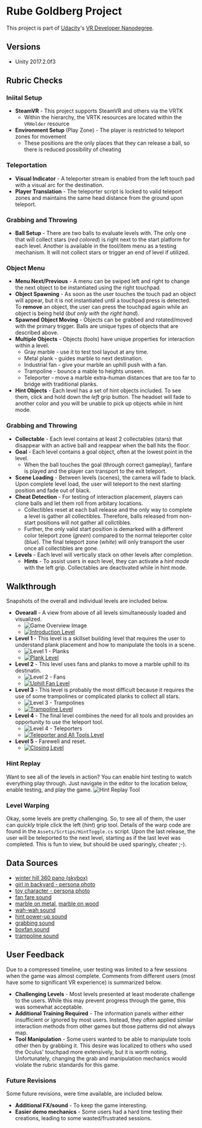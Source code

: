 # Rube Goldberg Project

This project is part of [Udacity](https://www.udacity.com "Udacity - Be in demand")'s [VR Developer Nanodegree](https://www.udacity.com/course/vr-developer-nanodegree--nd017).

## Versions
- Unity 2017.2.0f3

## Rubric Checks
### Iniital Setup
* **SteamVR** - This project supports SteamVR and others via the VRTK
    * Within the hierarchy, the VRTK resources are located within the `VRHolder` resource
* **Environment Setup** (Play Zone) - The player is restricted to teleport zones for movement
    * These positions are the only places that they can release a ball, so there is reduced possibility of cheating

### Teleportation
* **Visual Indicator** - A teleporter stream is enabled from the left touch pad with a visual arc for the destination.
* **Player Translation** - The teleporter script is locked to valid teleport zones and maintains the same head distance from the ground upon teleport.

### Grabbing and Throwing
* **Ball Setup** - There are two balls to evaluate levels with.  The only one that will collect stars (*red colored*) is right next to the start platform for each level.  Another is available in the tool/item menu as a testing mechanism.  It will not collect stars or trigger an end of level if utilized.

### Object Menu
* **Menu Next/Previous** - A menu can be swiped left and right to change the next object to be instantiated using the right touchpad.
* **Object Spawning** - As soon as the user touches the touch pad an object will appear, but it is not instantiated until a touchpad press is detected.  To **remove** an object, the user can press the touchpad again while an object is being held (*but only with the right hand*).
* **Spawned Object Moving** - Objects can be grabbed and rotated/moved with the primary trigger.  Balls are unique types of objects that are described above.
* **Multiple Objects** - Objects (tools) have unique properties for interaction within a level.
    * Gray marble - use it to test tool layout at any time.
    * Metal plank - guides marble to next destination.
    * Industrial fan - give your marble an uphill push with a fan.
    * Trampoline - bounce a mable to heights unseen.
    * Teleporter - move a marble extra-human distances that are too far to bridge with traditional planks.
* **Hint Objects** - Each level has a set of hint objects included.  To see them, click and hold down the *left* grip button.  The headset will fade to another color and you will be unable to pick up objects while in hint mode.


### Grabbing and Throwing
* **Collectable** - Each level contains at least 2 collectables (stars) that disappear with an active ball and reappear when
the ball hits the floor.
* **Goal** - Each level contains a goal object, often at the lowest point in the level.  
   * When the ball touches the goal (through correct gameplay), fanfare is played and the player can transport to the exit teleport.
* **Scene Loading** - Between levels (scenes), the camera will fade to black.  Upon complete level load, the user will teleport to the next starting position and fade out of black.
* **Cheat Detection** - For testing of interaction placement, players can clone balls and let them roll from arbitary locations.  
    * Collectibles reset at each ball release and the only way to complete a level is gather all collectibles.  Therefore, balls released from non-start positions will not gather all collctibles. 
    * Further, the only valid start position is demarked with a different color teleport zone (*green*) compared to the normal teleporter color (*blue*).  The final teleport zone (*white*) will only transport the user once all collectibles are gone.
* **Levels** - Each level will vertically stack on other levels after completion.
    * **Hints** - To assist users in each level, they can activate a *hint mode* with the left grip.  Collectables are deactivated while in hint mode.

## Walkthrough
Snapshots of the overall and individual levels are 
included below.

* **Ovearall** - A view from above of all levels simultaneously
  loaded and visualized.
    * ![Game Overview Image](docs/play_0_overall.jpg)
    * [![Introduction Level](http://img.youtube.com/vi/k7aXn-bIUHo/0.jpg)](https://youtu.be/k7aXn-bIUHo)
* **Level 1** - This level is a skillset building level that
  requires the user to understand plank placement and 
  how to manipulate the tools in a scene.
    * ![Level 1 - Planks](docs/play_1_planks.jpg)
    * [![Plank Level](http://img.youtube.com/vi/OPTuixF6Btk/0.jpg)](https://youtu.be/OPTuixF6Btk)
* **Level 2** - This level uses fans and planks to move
  a marble uphill to its destinatin.
    * ![Level 2 - Fans](docs/play_2_fans.jpg)
    * [![Uphill Fan Level](http://img.youtube.com/vi/fuLmLULBMSw/0.jpg)](https://youtu.be/fuLmLULBMSw)
* **Level 3** - This level is probably the most difficult 
  because it requires the use of some trampolines or 
  complicated planks to collect all stars.
    * ![Level 3 - Trampolines](docs/play_3_trampoline.jpg)
    * [![Trampoline Level](http://img.youtube.com/vi/RFF4IhFmjmc/0.jpg)](https://youtu.be/RFF4IhFmjmc)
* **Level 4** - The final level combines the need for all
  tools and provides an opportunity to use the teleport
  tool. 
    * ![Level 4 - Teleporters](docs/play_4_teleport.jpg)
    * [![Teleporter and All Tools Level](http://img.youtube.com/vi/kuDkOcv-n60/0.jpg)](https://youtu.be/kuDkOcv-n60)
* **Level 5** - Farewell and reset.
    * [![Closing Level](http://img.youtube.com/vi/UIxm4t8PSYw/0.jpg)](https://youtu.be/UIxm4t8PSYw)

### Hint Replay
Want to see all of the levels in action? You can enable hint 
testing to watch everything play through.  Just navigate in the editor to the location below, enable testing, and play the
game. 
![Hint Replay Tool](docs/hint_player_shortcut.jpg)

### Level Warping
Okay, some levels are pretty challenging.  So, to see all of
them, the user can *quickly* triple click the left (*hint*) grip tool.
Details of the warp code are found in the `Assets/Scrtips/HintToggle.cs` script.
Upon the last release, the user will be teleported to the 
next level, starting as if the last level was completed.  This
is fun to view, but should be used sparingly, cheater ;-).

## Data Sources
* [winter hill 360 pano (skybox)](https://flic.kr/p/dU4VgM)
* [girl in backyard - persona photo](https://www.pexels.com/photo/girl-staring-at-the-sky-630770/)
* [toy character - persona photo](https://www.pexels.com/photo/shallow-focus-photography-of-luigi-plastic-figure-209679/)
* [fan fare sound](https://freesound.org/people/pel2na/sounds/321937/)
* [marble on metal](https://www.zapsplat.com/music/marble-roll-on-metal-1/), [marble on wood](https://www.zapsplat.com/music/glass-marble-roll-on-wooden-floor-2/)
* [wah-wah sound](https://freesound.org/people/Doctor_Jekyll/sounds/240195/)
* [hint power-up sound](https://freesound.org/people/Timbre/sounds/171595/)
* [grabbing sound](https://freesound.org/people/ihitokage/sounds/395332/)
* [boxfan sound](https://freesound.org/people/n_audioman/sounds/294460/)
* [trampoline sound](https://freesound.org/people/duckduckpony/sounds/130510/)


## User Feedback
Due to a compressed timeline, user testing was limited to a few
sessions when the game was almost complete.  Comments from
different users (most have some to significant VR experience)
is summarized below.

* **Challenging Levels** - Most levels presented at least moderate
  challenge to the users. While this may prevent progress
  through the game, this was somewhat acceptable.
* **Additional Training Required** - The information panels
  wither either insufficient or ignored by most users.  Instead,
  they often applied similar interaction methods from other 
  games but those patterns did not always map.
* **Tool Manipulation** - Some users wanted to be able to 
  manipulate tools other then by grabbing it.  This desire
  was localized to others who used the Oculus' touchpad
  more extensively, but it is worth noting.  Unfortunately,
  changing the grab and manipulation mechanics would violate
  the rubric standards for this game.

### Future Revisions
Some future revisions, were time available, are included 
below.

* **Additional FX/sound** - To keep the game interesting.
* **Easier demo mechanics** - Some users had a hard time 
  testing their creations, leading to some wasted/frustrated
  sessions.
